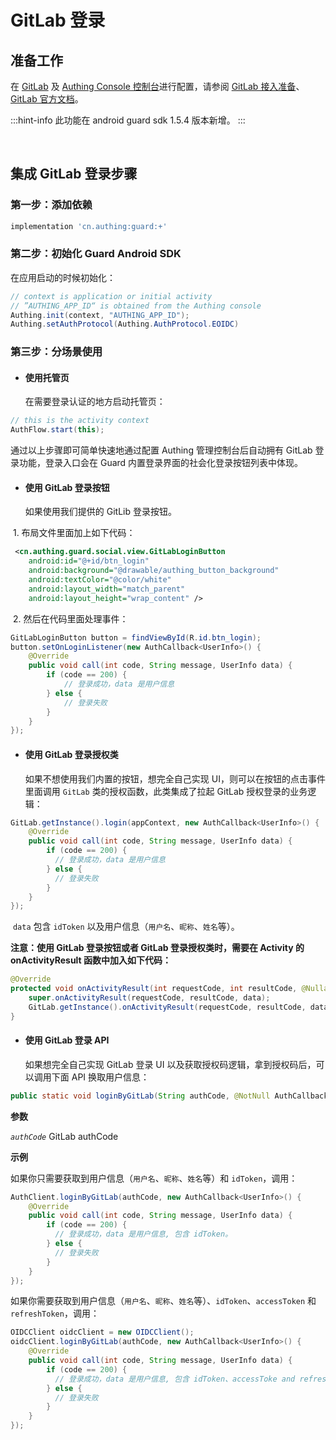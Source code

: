 # GitLab 登录

<LastUpdated/>

## 准备工作

在 [GitLab](https://gitlab.com/-/profile/applications) 及 [Authing Console 控制台](https://authing.cn/)进行配置，请参阅 [GitLab 接入准备](../../../guides/connections/social/gitlab-mobile/README.md)、[GitLab 官方文档](https://docs.gitlab.cn/jh/api/oauth2.html#pkce-%E6%8E%88%E6%9D%83%E7%A0%81%E6%B5%81%E7%A8%8B)。

:::hint-info
此功能在 android guard sdk 1.5.4 版本新增。
:::

<br>

## 集成 GitLab 登录步骤

### 第一步：添加依赖

```groovy
implementation 'cn.authing:guard:+'
```

### 第二步：初始化 Guard Android SDK

在应用启动的时候初始化：

```java
// context is application or initial activity
// ”AUTHING_APP_ID“ is obtained from the Authing console
Authing.init(context, "AUTHING_APP_ID");
Authing.setAuthProtocol(Authing.AuthProtocol.EOIDC)
```

### 第三步：分场景使用

- #### 使用托管页
  在需要登录认证的地方启动托管页：
```java
// this is the activity context
AuthFlow.start(this);
```

通过以上步骤即可简单快速地通过配置 Authing 管理控制台后自动拥有 GitLab 登录功能，登录入口会在 Guard 内置登录界面的社会化登录按钮列表中体现。

- #### 使用 GitLab 登录按钮
    如果使用我们提供的 GitLib 登录按钮。

​		1. 布局文件里面加上如下代码：

```xml
 <cn.authing.guard.social.view.GitLabLoginButton
    android:id="@+id/btn_login"
    android:background="@drawable/authing_button_background"
    android:textColor="@color/white"
    android:layout_width="match_parent"
    android:layout_height="wrap_content" />
```

​		2. 然后在代码里面处理事件：

```java
GitLabLoginButton button = findViewById(R.id.btn_login);
button.setOnLoginListener(new AuthCallback<UserInfo>() {
    @Override
    public void call(int code, String message, UserInfo data) {
      	if (code == 200) {
        	// 登录成功，data 是用户信息
       	} else {
        	// 登录失败
      	}
    }
});
```

- #### 使用 GitLab 登录授权类
  如果不想使用我们内置的按钮，想完全自己实现 UI，则可以在按钮的点击事件里面调用 `GitLab` 类的授权函数，此类集成了拉起 GitLab 授权登录的业务逻辑：

```java
GitLab.getInstance().login(appContext, new AuthCallback<UserInfo>() {
    @Override
    public void call(int code, String message, UserInfo data) {
        if (code == 200) {
          // 登录成功，data 是用户信息
        } else {
          // 登录失败
        }
    }
});
```

​	`data` 包含 `idToken` 以及用户信息（`用户名`、`昵称`、`姓名`等）。

**注意：使用 GitLab 登录按钮或者 GitLab 登录授权类时，需要在 Activity 的 onActivityResult 函数中加入如下代码：**

```java
@Override
protected void onActivityResult(int requestCode, int resultCode, @Nullable Intent data) {
    super.onActivityResult(requestCode, resultCode, data);
    GitLab.getInstance().onActivityResult(requestCode, resultCode, data);
}
```

- #### 使用 GitLab 登录 API 

  如果想完全自己实现 GitLab 登录 UI 以及获取授权码逻辑，拿到授权码后，可以调用下面 API 换取用户信息：

```java
public static void loginByGitLab(String authCode, @NotNull AuthCallback<UserInfo> callback)
```

**参数**

*`authCode`* GitLab authCode

**示例**

如果你只需要获取到用户信息（`用户名`、`昵称`、`姓名`等）和 `idToken`，调用：

```java
AuthClient.loginByGitLab(authCode, new AuthCallback<UserInfo>() {
    @Override
    public void call(int code, String message, UserInfo data) {
        if (code == 200) {
          // 登录成功，data 是用户信息, 包含 idToken。
        } else {
          // 登录失败
        }
    }
});
```

如果你需要获取到用户信息（`用户名`、`昵称`、`姓名`等）、`idToken`、`accessToken` 和 `refreshToken`，调用：

```java
OIDCClient oidcClient = new OIDCClient();
oidcClient.loginByGitLab(authCode, new AuthCallback<UserInfo>() {
    @Override
    public void call(int code, String message, UserInfo data) {
        if (code == 200) {
          // 登录成功，data 是用户信息, 包含 idToken、accessToke and refreshToken。
        } else {
          // 登录失败
        }
    }
});
```

